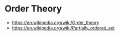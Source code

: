 # Order Theory

- <https://en.wikipedia.org/wiki/Order_theory>
- <https://en.wikipedia.org/wiki/Partially_ordered_set>
